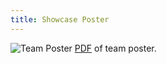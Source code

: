 ```yaml
---
title: Showcase Poster
---
```

![Team Poster](./Team202Poster.png)
[PDF](./Team202Poster.pdf) of team poster.
